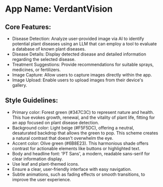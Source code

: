 # **App Name**: VerdantVision

## Core Features:

- Disease Detection: Analyze user-provided image via AI to identify potential plant diseases using an LLM that can employ a tool to evaluate a database of known plant diseases.
- Disease Details: Display detected disease and detailed information regarding the selected disease.
- Treatment Suggestions: Provide recommendations for suitable sprays, medicines, or fertilizers.
- Image Capture: Allow users to capture images directly within the app.
- Image Upload: Enable users to upload images from their device's gallery.

## Style Guidelines:

- Primary color: Forest green (#347C3C) to represent nature and health. This hue evokes growth, renewal, and the vitality of plant life, fitting for an app focused on plant disease detection.
- Background color: Light beige (#F5F5DC), offering a neutral, desaturated backdrop that allows the green to pop. This scheme creates a natural contrast that doesn't overwhelm the eye.
- Accent color: Olive green (#6B8E23). This harmonious shade offers contrast for actionable elements like buttons or highlighted text.
- Body and headline font: 'PT Sans', a modern, readable sans-serif for clear information display.
- Use leaf and plant-themed icons.
- Ensure a clear, user-friendly interface with easy navigation.
- Subtle animations, such as fading effects or smooth transitions, to improve the user experience.